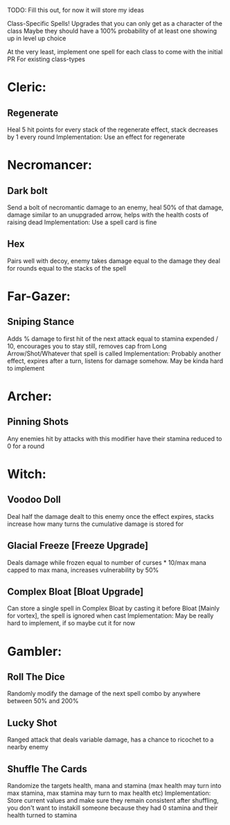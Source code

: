 TODO: Fill this out, for now it will store my ideas

Class-Specific Spells! Upgrades that you can only get as a character of the class
Maybe they should have a 100% probability of at least one showing up in level up choice

At the very least, implement one spell for each class to come with the initial PR
For existing class-types

# Cleric:
## Regenerate
Heal 5 hit points for every stack of the regenerate effect, stack decreases by 1 every round
Implementation: Use an effect for regenerate

# Necromancer:

## Dark bolt
Send a bolt of necromantic damage to an enemy, heal 50% of that damage, damage similar to an unupgraded arrow, helps with the health costs of raising dead
Implementation: Use a spell card is fine

## Hex
Pairs well with decoy, enemy takes damage equal to the damage they deal for rounds equal to the stacks of the spell

# Far-Gazer:
## Sniping Stance
Adds % damage to first hit of the next attack equal to stamina expended / 10, encourages you to stay still, removes cap from Long Arrow/Shot/Whatever that spell is called
Implementation: Probably another effect, expires after a turn, listens for damage somehow. May be kinda hard to implement

# Archer:
## Pinning Shots
Any enemies hit by attacks with this modifier have their stamina reduced to 0 for a round


# Witch:
## Voodoo Doll
Deal half the damage dealt to this enemy once the effect expires, stacks increase how many turns the cumulative damage is stored for

## Glacial Freeze [Freeze Upgrade]
Deals damage while frozen equal to number of curses * 10/max mana capped to max mana, increases vulnerability by 50%

## Complex Bloat [Bloat Upgrade]
Can store a single spell in Complex Bloat by casting it before Bloat [Mainly for vortex], the spell is ignored when cast
Implementation: May be really hard to implement, if so maybe cut it for now

# Gambler:
## Roll The Dice
Randomly modify the damage of the next spell combo by anywhere between 50% and 200%

## Lucky Shot
Ranged attack that deals variable damage, has a chance to ricochet to a nearby enemy

## Shuffle The Cards
Randomize the targets health, mana and stamina (max health may turn into max stamina, max stamina may turn to max health etc)
Implementation: Store current values and make sure they remain consistent after shuffling, you don't want to instakill someone because they had 0 stamina and their health turned to stamina
